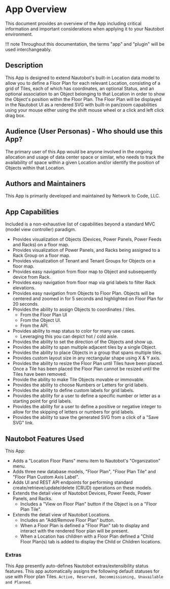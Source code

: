 # App Overview

This document provides an overview of the App including critical information and important considerations when applying it to your Nautobot environment.

!!! note
    Throughout this documentation, the terms "app" and "plugin" will be used interchangeably.

## Description

This App is designed to extend Nautobot's built-in Location data model to allow you to define a Floor Plan for each relevant Location, consisting of a grid of Tiles, each of which has coordinates, an optional Status, and an optional association to an Object belonging to that Location in order to show the Object's position within the Floor Plan. The Floor Plan will be displayed in the Nautobot UI as a rendered SVG with built-in pan/zoom capabilities using your mouse either using the shift mouse wheel or a click and left click drag box.

## Audience (User Personas) - Who should use this App?

The primary user of this App would be anyone involved in the ongoing allocation and usage of data center space or similar, who needs to track the availability of space within a given Location and/or identify the position of Objects within that Location.

## Authors and Maintainers

This App is primarily developed and maintained by Network to Code, LLC.

## App Capabilities

Included is a non-exhaustive list of capabilities beyond a standard MVC (model view controller) paradigm.

- Provides visualization of Objects (Devices, Power Panels, Power Feeds and Racks) on a floor map.
- Provides visualization of Power Panels, and Racks being assigned to a Rack Group on a floor map.
- Provides visualization of Tenant and Tenant Groups for Objects on a floor map.
- Provides easy navigation from floor map to Object and subsequently device from Rack.
- Provides easy navigation from floor map via grid labels to filter Rack elevations.
- Provides easy navigation from Objects to Floor Plan. Objects will be centered and zoomed in for 5 seconds and highlighted on Floor Plan for 20 seconds.
- Provides the ability to assign Objects to coordinates / tiles.
  - From the Floor Plan UI
  - From the Object UI.
  - From the API.
- Provides ability to map status to color for many use cases.
  - Leveraging this you can depict hot / cold aisle.
- Provides the ability to set the direction of the Objects and show up.
- Provides the ability to span multiple adjacent tiles by a single Object.
- Provides the ability to place Objects in a group that spans multiple tiles.
- Provides custom layout size in any rectangular shape using X & Y axis.
- Provides the ability to resize the Floor Plan until Tiles have been placed. Once a Tile has been placed the Floor Plan cannot be resized until the Tiles have been removed.
- Provide the ability to make Tile Objects movable or immovable.
- Provides the ability to choose Numbers or Letters for grid labels.
- Provides the ability to define custom labels for grid labels.
- Provides the ability for a user to define a specific number or letter as a starting point for grid labels.
- Provides the ability for a user to define a positive or negative integer to allow for the skipping of letters or numbers for grid labels.
- Provides the ability to save the generated SVG from a click of a "Save SVG" link.

## Nautobot Features Used

This App:

- Adds a "Location Floor Plans" menu item to Nautobot's "Organization" menu.
- Adds three new database models, "Floor Plan", "Floor Plan Tile" and "Floor Plan Custom Axis Label".
- Adds UI and REST API endpoints for performing standard create/retrieve/update/delete (CRUD) operations on these models.
- Extends the detail view of Nautobot Devices, Power Feeds, Power Panels, and Racks.
    - Includes a "View on Floor Plan" button if the Object is on a "Floor Plan Tile".
- Extends the detail view of Nautobot Locations.
    - Includes an "Add/Remove Floor Plan" button.
    - When a Floor Plan is defined a "Floor Plan" tab to display and interact with the rendered floor plan will be present.
    - When a Location has children with a Floor Plan defined a "Child Floor Plan(s) tab is added to display the Child or Children locations.

### Extras

This App presently auto-defines Nautobot extras/extensibility status features. This app automatically assigns the following default statuses for use with Floor plan Tiles. `Active, Reserved, Decommissioning, Unavailable and Planned`.
